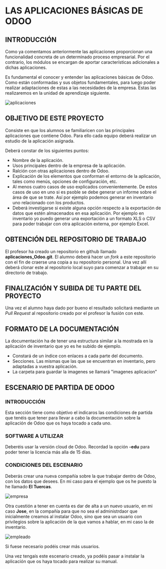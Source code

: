 # LAS APLICACIONES BÁSICAS DE ODOO
## INTRODUCCIÓN
Como ya comentamos anteriormente las aplicaciones proporcionan una funcionalidad concreta de un determinado proceso empresarial. Por el contrario, los módulos se encargan de aportar características adicionales a dichas aplicaciones.

Es fundamental el conocer y entender las aplicaciones básicas de Odoo. Como están conformadas y sus objetos fundamentales, para luego poder realizar adaptaciones de estas a las necesidades de la empresa. Estas las realizaremos en la unidad de aprendizaje siguiente. 

![aplicaciones][1]

## OBJETIVO DE ESTE PROYECTO
Consiste en que los alumnos se familiaricen con las principales aplicaciones que contiene Odoo.
Para ello cada equipo deberá realizar un estudio de la aplicación asignada.

Deberá constar de los siguientes puntos:
- Nombre de la aplicación.
- Usos principales dentro de la empresa de la aplicación.
- Ralción con otras aplicaciones dentro de Odoo.
- Explicación de los elementos que conforman el entorno de la aplicación, tales como menús, opciones de configuración, etc.
- Al menos cuatro casos de uso explicados convenientemente. De estos casos de uso en uno si es psoble se debe generar un informe sobre el área de que se trate. Así por ejemplo podemos generar en inventario uno relacionado con los productos.
- Deberá investigarse si existe alguna opción respecto a la exportación de datos que estén almacenados en esa aplicación. Por ejemplo en inventario yo puedo generar una exportación a un formato XLS o CSV para poder trabajar con otra aplicación externa, por ejemplo Excel.

## OBTENCIÓN DEL REPOSITORIO DE TRABAJO
El profesor ha creado un repositorio en github llamado **aplicaciones_Odoo.git**. El alumno deberá hacer un *fork* a este repositorio con el fin de craerse una copia a su repositorio personal. Una vez allí deberá clonar este al repositorio local suyo para comenzar a trabajar en su directorio de trabajo.

## FINALIZACIÓN Y SUBIDA DE TU PARTE DEL PROYECTO
Una vez el alumno haya dado por bueno el resultado solicitará mediante un *Pull Request* al repositorio creado por el profesor la fusión con este.

## FORMATO DE LA DOCUMENTACIÓN
La documentación ha de tener una estructura similar a la mostrada en la aplicación de inventario que yo es he subido de ejemplo.

* Constará de un índice con enlaces a cada parte del documento.
* Secciones. Las mismas que las que se encuentran en inventario, pero adaptadas a vuestra aplicación.
* La carpeta para guardar la imagenes se llamará "imagenes aplicacion"
  
## ESCENARIO DE PARTIDA DE ODOO
### INTRODUCCIÓN
Esta sección tiene como objetivo el indicaros las condiciones de partida que tenéis que tener para llevar a cabo la documentación sobre la aplicación de Odoo que os haya tocado a cada uno.

### SOFTWARE A UTILIZAR

Deberéis usar la versión cloud de Odoo. Recordad la opción **-edu** para poder tener la licencia más alla de 15 días.

### CONDICIONES DEL ESCENARIO
Deberás crear una nueva compañía sobre la que trabajar dentro de Odoo, con los datos que desees. En mi caso para el ejemplo que os he puesto la he llamado **El Tuercas**.

![empresa]

Otra cuestión a tener en cuenta es dar de alta a un nuevo usuario, en mi caso **Jose**, en la compañía para que no sea el administrdaor que inicialmente creamos al instalar Odoo, sino que sea un usuario con privilegios sobre la aplicación de la que vamos a hablar, en mi caso la de inventario.

![empleado]

Si fuese necesario podéis crear más usuarios.

Una vez tengaís este escenario creado, ya podéis pasar a instalar la aplicación que os haya tocado para realizar su manual.




[empresa]:imagenes/Empresa%20tuercas.jpg
[empleado]:imagenes/Empleado%20Jose.jpg



[1]: imagenes/aplicaciones.jpg "diferentes aplicaciones de Odoo"